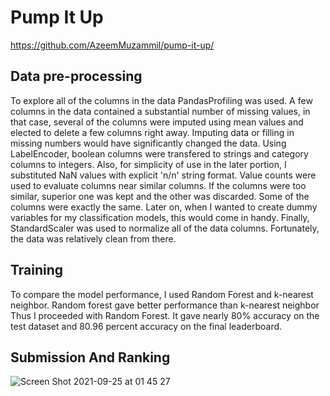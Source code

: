 # Pump It Up
https://github.com/AzeemMuzammil/pump-it-up/

## Data pre-processing

To explore all of the columns in the data PandasProfiling was used. A few columns in the data contained a substantial number of missing values, in that case, several of the columns were imputed using mean values and elected to delete a few columns right away. Imputing data or filling in missing numbers would have significantly changed the data. Using LabelEncoder, boolean columns were transfered to strings and category columns to integers. Also, for simplicity of use in the later portion, I substituted NaN values with explicit 'n/n' string format. Value counts were used to evaluate columns near similar columns. If the columns were too similar, superior one was kept and the other was discarded. Some of the columns were exactly the same. Later on, when I wanted to create dummy variables for my classification models, this would come in handy. Finally, StandardScaler was used to normalize all of the data columns. Fortunately, the data was relatively clean from there.

## Training

To compare the model performance, I used Random Forest and k-nearest neighbor. Random forest gave better performance than k-nearest neighbor Thus I proceeded with Random Forest. It gave nearly 80% accuracy on the test dataset and 80.96 percent accuracy on the final leaderboard.

## Submission And Ranking

![Screen Shot 2021-09-25 at 01 45 27](https://user-images.githubusercontent.com/33729295/134734611-0e54c2ff-4c40-426c-8c36-4aff1ed79250.png)
